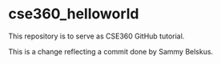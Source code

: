 # cse360_helloworld
This repository is to serve as CSE360 GitHub tutorial.

This is a change reflecting a commit done by Sammy Belskus.
